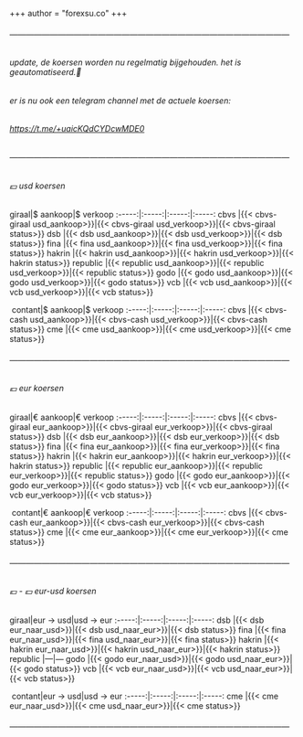 +++
author = "forexsu.co"
+++
###### ———————————————————————————————————

###### update, de koersen worden nu regelmatig bijgehouden. het is geautomatiseerd.🎉
###### er is nu ook een telegram channel met de actuele koersen:
###### https://t.me/+uaicKQdCYDcwMDE0

###### ———————————————————————————————————

###### 💵 usd koersen
giraal|$ aankoop|$ verkoop
:-----:|:-----:|:-----:|:-----:
cbvs |{{< cbvs-giraal usd_aankoop>}}|{{< cbvs-giraal usd_verkoop>}}|{{< cbvs-giraal status>}}
dsb |{{< dsb usd_aankoop>}}|{{< dsb usd_verkoop>}}|{{< dsb status>}}
fina |{{< fina usd_aankoop>}}|{{< fina usd_verkoop>}}|{{< fina status>}}
hakrin |{{< hakrin usd_aankoop>}}|{{< hakrin usd_verkoop>}}|{{< hakrin status>}}
republic |{{< republic usd_aankoop>}}|{{< republic usd_verkoop>}}|{{< republic status>}}
godo |{{< godo usd_aankoop>}}|{{< godo usd_verkoop>}}|{{< godo status>}}
vcb |{{< vcb usd_aankoop>}}|{{< vcb usd_verkoop>}}|{{< vcb status>}}

&nbsp;contant|$ aankoop|$ verkoop
:-----:|:-----:|:-----:|:-----:
cbvs |{{< cbvs-cash usd_aankoop>}}|{{< cbvs-cash usd_verkoop>}}|{{< cbvs-cash status>}}
cme |{{< cme usd_aankoop>}}|{{< cme usd_verkoop>}}|{{< cme status>}}

###### ———————————————————————————————————
###### 💶 eur koersen
giraal|€ aankoop|€ verkoop
:-----:|:-----:|:-----:|:-----:
cbvs |{{< cbvs-giraal eur_aankoop>}}|{{< cbvs-giraal eur_verkoop>}}|{{< cbvs-giraal status>}}
dsb |{{< dsb eur_aankoop>}}|{{< dsb eur_verkoop>}}|{{< dsb status>}}
fina |{{< fina eur_aankoop>}}|{{< fina eur_verkoop>}}|{{< fina status>}}
hakrin |{{< hakrin eur_aankoop>}}|{{< hakrin eur_verkoop>}}|{{< hakrin status>}}
republic |{{< republic eur_aankoop>}}|{{< republic eur_verkoop>}}|{{< republic status>}}
godo |{{< godo eur_aankoop>}}|{{< godo eur_verkoop>}}|{{< godo status>}}
vcb |{{< vcb eur_aankoop>}}|{{< vcb eur_verkoop>}}|{{< vcb status>}}

&nbsp;contant|€ aankoop|€ verkoop
:-----:|:-----:|:-----:|:-----:
cbvs |{{< cbvs-cash eur_aankoop>}}|{{< cbvs-cash eur_verkoop>}}|{{< cbvs-cash status>}}
cme |{{< cme eur_aankoop>}}|{{< cme eur_verkoop>}}|{{< cme status>}}

###### ———————————————————————————————————
###### 💶 - 💵 eur-usd koersen
giraal|eur → usd|usd → eur
:-----:|:-----:|:-----:|:-----:
dsb |{{< dsb eur_naar_usd>}}|{{< dsb usd_naar_eur>}}|{{< dsb status>}}
fina |{{< fina eur_naar_usd>}}|{{< fina usd_naar_eur>}}|{{< fina status>}}
hakrin |{{< hakrin eur_naar_usd>}}|{{< hakrin usd_naar_eur>}}|{{< hakrin status>}}
republic  |—|—
godo |{{< godo eur_naar_usd>}}|{{< godo usd_naar_eur>}}|{{< godo status>}}
vcb |{{< vcb eur_naar_usd>}}|{{< vcb usd_naar_eur>}}|{{< vcb status>}}

&nbsp;contant|eur → usd|usd → eur
:-----:|:-----:|:-----:|:-----:
cme |{{< cme eur_naar_usd>}}|{{< cme usd_naar_eur>}}|{{< cme status>}}
###### ———————————————————————————————————
